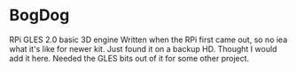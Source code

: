# BogDog
RPi GLES 2.0 basic 3D engine
Written when the RPi first came out, so no iea what it's like for newer kit. Just found it on a backup HD. Thought I would add it here. Needed the GLES bits out of it for some other project. 
